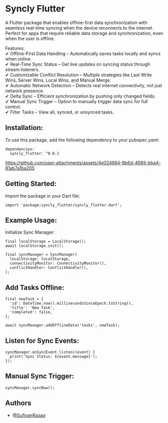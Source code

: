 
# Syncly Flutter

A Flutter package that enables offline-first data synchronization with seamless real-time syncing when the device reconnects to the internet. Perfect for apps that require reliable data storage and synchronization, even when the user is offline.

Features:\
✔ Offline-First Data Handling – Automatically saves tasks locally and syncs when online.\
✔ Real-Time Sync Status – Get live updates on syncing status through stream listeners.\
✔ Customizable Conflict Resolution – Multiple strategies like Last Write Wins, Server Wins, Local Wins, and Manual Merge.\
✔ Automatic Network Detection – Detects real internet connectivity, not just network presence.\
✔ Delta Sync – Efficient synchronization by pushing only changed fields.\
✔ Manual Sync Trigger – Option to manually trigger data sync for full control.\
✔ Filter Tasks – View all, synced, or unsynced tasks.


## Installation:
To use this package, add the following dependency to your pubspec.yaml:
```
dependencies:
  syncly_flutter: ^0.0.1

```

https://github.com/user-attachments/assets/4e024684-8b6d-4689-bba4-81ab7a1ba205


## Getting Started:
Import the package in your Dart file:

```
import 'package:syncly_flutter/syncly_flutter.dart';

```

## Example Usage:
Initialize Sync Manager:
```
final localStorage = LocalStorage();
await localStorage.init();

final syncManager = SyncManager(
  localStorage: localStorage,
  connectivityMonitor: ConnectivityMonitor(),
  conflictHandler: ConflictHandler(),
);

```

## Add Tasks Offline:
```
final newTask = {
  'id': DateTime.now().millisecondsSinceEpoch.toString(),
  'title': 'New Task',
  'completed': false,
};

await syncManager.addOfflineData('tasks', newTask);

```

## Listen for Sync Events:
```
syncManager.onSyncEvent.listen((event) {
  print('Sync Status: ${event.message}');
});

```

## Manual Sync Trigger:
```
syncManager.syncNow();

```

## Authors

- [@SufiyanRazaq](https://github.com/SufiyanRazaq/syncly_flutter)


